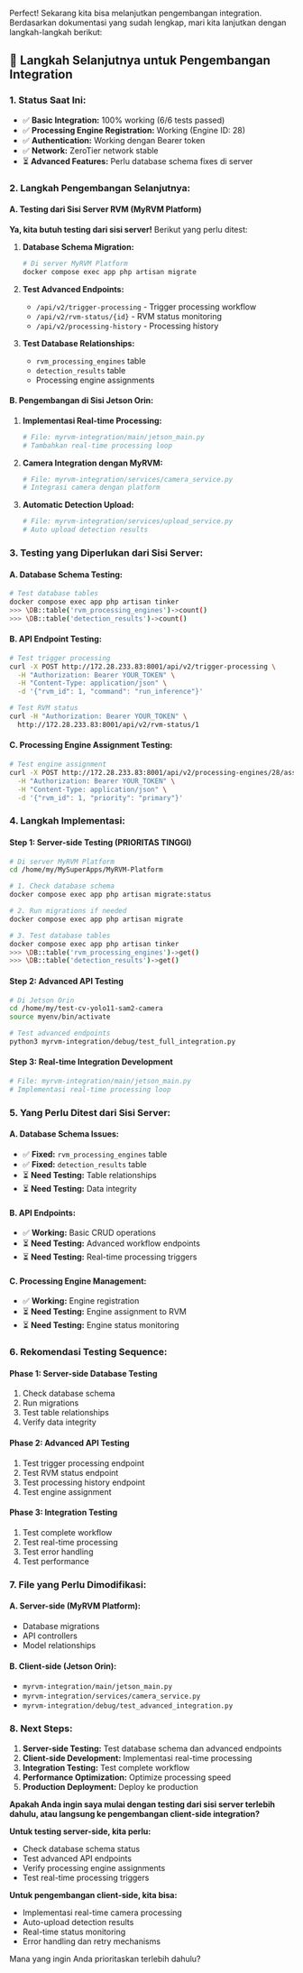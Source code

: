 Perfect! Sekarang kita bisa melanjutkan pengembangan integration. Berdasarkan dokumentasi yang sudah lengkap, mari kita lanjutkan dengan langkah-langkah berikut:

## 🚀 **Langkah Selanjutnya untuk Pengembangan Integration**

### **1. Status Saat Ini:**
- ✅ **Basic Integration:** 100% working (6/6 tests passed)
- ✅ **Processing Engine Registration:** Working (Engine ID: 28)
- ✅ **Authentication:** Working dengan Bearer token
- ✅ **Network:** ZeroTier network stable
- ⏳ **Advanced Features:** Perlu database schema fixes di server

### **2. Langkah Pengembangan Selanjutnya:**

#### **A. Testing dari Sisi Server RVM (MyRVM Platform)**

**Ya, kita butuh testing dari sisi server!** Berikut yang perlu ditest:

1. **Database Schema Migration:**
   ```bash
   # Di server MyRVM Platform
   docker compose exec app php artisan migrate
   ```

2. **Test Advanced Endpoints:**
   - `/api/v2/trigger-processing` - Trigger processing workflow
   - `/api/v2/rvm-status/{id}` - RVM status monitoring
   - `/api/v2/processing-history` - Processing history

3. **Test Database Relationships:**
   - `rvm_processing_engines` table
   - `detection_results` table
   - Processing engine assignments

#### **B. Pengembangan di Sisi Jetson Orin:**

1. **Implementasi Real-time Processing:**
   ```python
   # File: myrvm-integration/main/jetson_main.py
   # Tambahkan real-time processing loop
   ```

2. **Camera Integration dengan MyRVM:**
   ```python
   # File: myrvm-integration/services/camera_service.py
   # Integrasi camera dengan platform
   ```

3. **Automatic Detection Upload:**
   ```python
   # File: myrvm-integration/services/upload_service.py
   # Auto upload detection results
   ```

### **3. Testing yang Diperlukan dari Sisi Server:**

#### **A. Database Schema Testing:**
```bash
# Test database tables
docker compose exec app php artisan tinker
>>> \DB::table('rvm_processing_engines')->count()
>>> \DB::table('detection_results')->count()
```

#### **B. API Endpoint Testing:**
```bash
# Test trigger processing
curl -X POST http://172.28.233.83:8001/api/v2/trigger-processing \
  -H "Authorization: Bearer YOUR_TOKEN" \
  -H "Content-Type: application/json" \
  -d '{"rvm_id": 1, "command": "run_inference"}'

# Test RVM status
curl -H "Authorization: Bearer YOUR_TOKEN" \
  http://172.28.233.83:8001/api/v2/rvm-status/1
```

#### **C. Processing Engine Assignment Testing:**
```bash
# Test engine assignment
curl -X POST http://172.28.233.83:8001/api/v2/processing-engines/28/assign \
  -H "Authorization: Bearer YOUR_TOKEN" \
  -H "Content-Type: application/json" \
  -d '{"rvm_id": 1, "priority": "primary"}'
```

### **4. Langkah Implementasi:**

#### **Step 1: Server-side Testing (PRIORITAS TINGGI)**
```bash
# Di server MyRVM Platform
cd /home/my/MySuperApps/MyRVM-Platform

# 1. Check database schema
docker compose exec app php artisan migrate:status

# 2. Run migrations if needed
docker compose exec app php artisan migrate

# 3. Test database tables
docker compose exec app php artisan tinker
>>> \DB::table('rvm_processing_engines')->get()
>>> \DB::table('detection_results')->get()
```

#### **Step 2: Advanced API Testing**
```bash
# Di Jetson Orin
cd /home/my/test-cv-yolo11-sam2-camera
source myenv/bin/activate

# Test advanced endpoints
python3 myrvm-integration/debug/test_full_integration.py
```

#### **Step 3: Real-time Integration Development**
```python
# File: myrvm-integration/main/jetson_main.py
# Implementasi real-time processing loop
```

### **5. Yang Perlu Ditest dari Sisi Server:**

#### **A. Database Schema Issues:**
- ✅ **Fixed:** `rvm_processing_engines` table
- ✅ **Fixed:** `detection_results` table
- ⏳ **Need Testing:** Table relationships
- ⏳ **Need Testing:** Data integrity

#### **B. API Endpoints:**
- ✅ **Working:** Basic CRUD operations
- ⏳ **Need Testing:** Advanced workflow endpoints
- ⏳ **Need Testing:** Real-time processing triggers

#### **C. Processing Engine Management:**
- ✅ **Working:** Engine registration
- ⏳ **Need Testing:** Engine assignment to RVM
- ⏳ **Need Testing:** Engine status monitoring

### **6. Rekomendasi Testing Sequence:**

#### **Phase 1: Server-side Database Testing**
1. Check database schema
2. Run migrations
3. Test table relationships
4. Verify data integrity

#### **Phase 2: Advanced API Testing**
1. Test trigger processing endpoint
2. Test RVM status endpoint
3. Test processing history endpoint
4. Test engine assignment

#### **Phase 3: Integration Testing**
1. Test complete workflow
2. Test real-time processing
3. Test error handling
4. Test performance

### **7. File yang Perlu Dimodifikasi:**

#### **A. Server-side (MyRVM Platform):**
- Database migrations
- API controllers
- Model relationships

#### **B. Client-side (Jetson Orin):**
- `myrvm-integration/main/jetson_main.py`
- `myrvm-integration/services/camera_service.py`
- `myrvm-integration/debug/test_advanced_integration.py`

### **8. Next Steps:**

1. **Server-side Testing:** Test database schema dan advanced endpoints
2. **Client-side Development:** Implementasi real-time processing
3. **Integration Testing:** Test complete workflow
4. **Performance Optimization:** Optimize processing speed
5. **Production Deployment:** Deploy ke production

**Apakah Anda ingin saya mulai dengan testing dari sisi server terlebih dahulu, atau langsung ke pengembangan client-side integration?**

**Untuk testing server-side, kita perlu:**
- Check database schema status
- Test advanced API endpoints
- Verify processing engine assignments
- Test real-time processing triggers

**Untuk pengembangan client-side, kita bisa:**
- Implementasi real-time camera processing
- Auto-upload detection results
- Real-time status monitoring
- Error handling dan retry mechanisms

Mana yang ingin Anda prioritaskan terlebih dahulu?